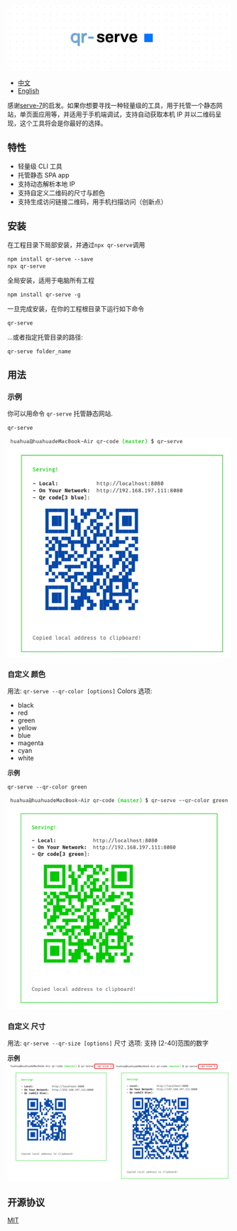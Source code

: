 ![](/../images/qr-serve.png)

- [中文](/docs/readme-chinese.md)
- [English](readme.md)

感谢[serve-7](https://zeit.co/blog/serve-7)的启发。如果你想要寻找一种轻量级的工具，用于托管一个静态网站，单页面应用等，并适用于手机端调试，支持自动获取本机 IP 并以二维码呈现，这个工具将会是你最好的选择。

## 特性

- 轻量级 CLI 工具
- 托管静态 SPA app
- 支持动态解析本地 IP
- 支持自定义二维码的尺寸与颜色
- 支持生成访问链接二维码，用手机扫描访问（创新点）

## 安装

在工程目录下局部安装，并通过`npx qr-serve`调用

```
npm install qr-serve --save
npx qr-serve
```

全局安装，适用于电脑所有工程

```
npm install qr-serve -g
```

一旦完成安装，在你的工程根目录下运行如下命令

```
qr-serve
```

...或者指定托管目录的路径:

```
qr-serve folder_name
```

## 用法

### 示例

你可以用命令 `qr-serve` 托管静态网站.

```
qr-serve
```

![](../images/qr-serve1.png)

### 自定义 颜色

用法: `qr-serve --qr-color [options]`
Colors 选项:

- black
- red
- green
- yellow
- blue
- magenta
- cyan
- white

**示例**

```
qr-serve --qr-color green
```

![](../images/qr-serve2.png)

### 自定义 尺寸

用法: `qr-serve --qr-size [options]`
尺寸 选项:
支持 [2-40]范围的数字

**示例**
![](../images/qr-serve3.png)

## 开源协议

[MIT](license)
